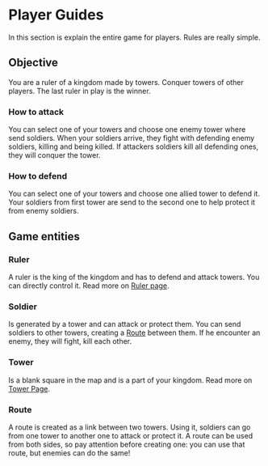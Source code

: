 # Player Guides

In this section is explain the entire game for players. Rules are really simple.

## Objective

You are a ruler of a kingdom made by towers. Conquer towers of other players. The last ruler in play is the winner.

### How to attack

You can select one of your towers and choose one enemy tower where send soldiers. When your soldiers arrive, they fight with defending enemy soldiers, killing and being killed. If attackers soldiers kill all defending ones, they will conquer the tower.

### How to defend

You can select one of your towers and choose one allied tower to defend it. Your soldiers from first tower are send to the second one to help protect it from enemy soldiers.

## Game entities

### Ruler

A ruler is the king of the kingdom and has to defend and attack towers. You can directly control it. Read more on [Ruler page](#ruler).

### Soldier

Is generated by a tower and can attack or protect them. You can send soldiers to other towers, creating a [Route](#route) between them. If he encounter an enemy, they will fight, kill each other.

### Tower

Is a blank square in the map and is a part of your kingdom. Read more on [Tower Page](player/tower).

### Route

A route is created as a link between two towers. Using it, soldiers can go from one tower to another one to attack or protect it. A route can be used from both sides, so pay attention before creating one: you can use that route, but enemies can do the same!
